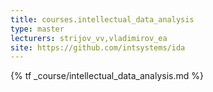 ```yaml
---
title: courses.intellectual_data_analysis
type: master
lecturers: strijov_vv,vladimirov_ea
site: https://github.com/intsystems/ida
---
```


{% tf _course/intellectual_data_analysis.md %}
